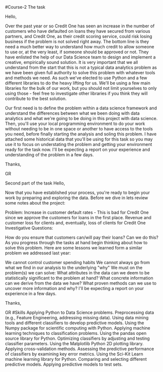 #Course-2
The task

Hello,
 
Over the past year or so Credit One has seen an increase in the number of customers who have defaulted on loans they have secured from various partners, and Credit One, as their credit scoring service, could risk losing business if the problem is not solved right away. The bottom line is they need a much better way to understand how much credit to allow someone to use or, at the very least, if someone should be approved or not. They have enlisted the help of our Data Science team to design and implement a creative, empirically sound solution. It is very important that we all understand from the start that this is not a typical data analytics problem as we have been given full authority to solve this problem with whatever tools and methods we need. As such we've elected to use Python and a few different libraries to do the heavy lifting for us. We'll be using a few main libraries for the bulk of our work, but you should not limit yourselves to only using those - feel free to investigate other libraries if you think they will contribute to the best solution. 
 
Our first need is to define the problem within a data science framework and understand the differences between what we been doing with data analytics and what we're going to be doing in this project with data science. Then, you'll use your local programming environment to do your work without needing to be in one space or another to have access to the tools you need, before finally starting the analysis and soling this problem. I have attached some historical data that you'll be using for this task so you may use it to focus on understating the problem and getting your environment ready for the task now. I'll be expecting a report on your experience and understanding of the problem in a few days.
 
Thanks,
 
GR

Second part of the task
Hello,
 
Now that you have established your process, you're ready to begin your work by preparing and exploring the data. Before we dive in lets review some notes about the project:
 
 Problem:
Increase in customer default rates - This is bad for Credit One since we approve the customers for loans in the first place.
Revenue and customer loss for clients and, eventually, loss of clients for Credit One
Investigative Questions:

How do you ensure that customers can/will pay their loans? Can we do this?
As you progress through the tasks at hand begin thinking about how to solve this problem. Here are some lessons we learned form a similar problem we addressed last year:

We cannot control customer spending habits
We cannot always go from what we find in our analysis to the underlying "why"
We must on the problem(s) we can solve: What attributes in the data can we deem to be statistically significant to the problem at hand?
What concrete information can we derive from the data we have?
What proven methods can we use to uncover more information and why?
I'll be expecting a report on your experience in a few days.

 
Thanks,
 
GR
#Skills
Applying Python to Data Science problems. 
Preprocessing data (e.g., Feature Engineering, addressing missing data). 
Using data mining tools and different classifiers to develop predictive models. 
Using the Numpy package for scientific computing with Python. 
Applying machine learning techniques to classification problems. 
Using the pandas open source library for Python. 
Optimizing classifiers by adjusting and testing classifier parameters. 
Using the Matplotlib Python 2D plotting library. 
Applying cross-validation methods. 
Assessing the predictive performance of classifiers by examining key error metrics. 
Using the Sci-Kit Learn machine learning library for Python. 
Comparing and selecting different predictive models. 
Applying predictive models to test sets. 
